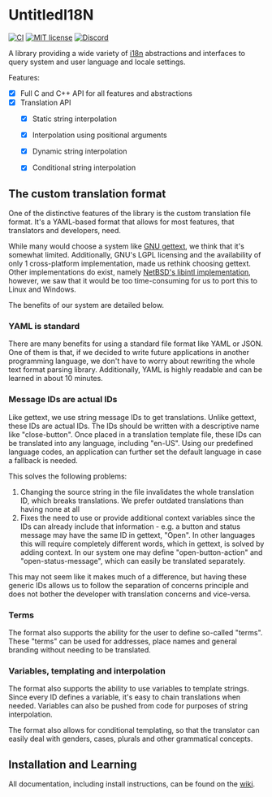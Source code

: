 # UntitledI18N
[![CI](https://github.com/MadLadSquad/UntitledI18N/actions/workflows/CI.yaml/badge.svg)](https://github.com/MadLadSquad/UntitledI18N/actions/workflows/CI.yaml)
[![MIT license](https://img.shields.io/badge/License-MIT-blue.svg)](https://lbesson.mit-license.org/)
[![Discord](https://img.shields.io/discord/717037253292982315.svg?label=&logo=discord&logoColor=ffffff&color=7389D8&labelColor=6A7EC2)](https://discord.gg/4wgH8ZE)

A library providing a wide variety of [i18n](https://en.wikipedia.org/wiki/Internationalization_and_localization)
abstractions and interfaces to query system and user language and locale settings.

Features:
- [x] Full C and C++ API for all features and abstractions
- [x] Translation API
    - [x] Static string interpolation
    - [x] Interpolation using positional arguments
    - [x] Dynamic string interpolation
    - [x] Conditional string interpolation


## The custom translation format
One of the distinctive features of the library is the custom translation file format. It's a YAML-based format that 
allows for most features, that translators and developers, need.

While many would choose a system like [GNU gettext](https://www.gnu.org/software/gettext/), we think that it's somewhat
limited. Additionally, GNU's LGPL licensing and the availability of only 1 cross-platform implementation, made us
rethink choosing gettext. Other implementations do exist, namely 
[NetBSD's libintl implementation](https://github.com/NetBSD/src/tree/trunk/lib/libintl), however, we saw that
it would be too time-consuming for us to port this to Linux and Windows.

The benefits of our system are detailed below.

### YAML is standard
There are many benefits for using a standard file format like YAML or JSON. One of them is that, if we decided to write 
future applications in another programming language, we don't have to worry about rewriting the whole text format
parsing library. Additionally, YAML is highly readable and can be learned in about 10 minutes.

### Message IDs are actual IDs
Like gettext, we use string message IDs to get translations. Unlike gettext, these IDs are actual IDs. The IDs should
be written with a descriptive name like "close-button". Once placed in a translation template file, these IDs can be
translated into any language, including "en-US". Using our predefined language codes, an application can further set the
default language in case a fallback is needed.

This solves the following problems:
1. Changing the source string in the file invalidates the whole translation ID, which breaks translations. We prefer 
outdated translations than having none at all
1. Fixes the need to use or provide additional context variables since the IDs can already include that information - 
e.g. a button and status message may have the same ID in gettext, "Open". In other languages this will require 
completely different words, which in gettext, is solved by adding context. In our system one may define 
"open-button-action" and "open-status-message", which can easily be translated separately.

This may not seem like it makes much of a difference, but having these generic IDs allows us to follow the separation of
concerns principle and does not bother the developer with translation concerns and vice-versa.

### Terms
The format also supports the ability for the user to define so-called "terms". These "terms" can be used for addresses,
place names and general branding without needing to be translated.

### Variables, templating and interpolation
The format also supports the ability to use variables to template strings. Since every ID defines a variable, it's easy
to chain translations when needed. Variables can also be pushed from code for purposes of string interpolation.

The format also allows for conditional templating, so that the translator can easily deal with genders, cases, plurals
and other grammatical concepts.

## Installation and Learning
All documentation, including install instructions, can be found on the 
[wiki](https://github.com/MadLadSquad/UntitledI18N/wiki).
